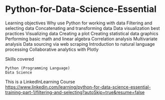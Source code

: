 # Python-for-Data-Science-Essential


Learning objectives
    Why use Python for working with data
    Filtering and selecting data
    Concatenating and transforming data
    Data visualization best practices
    Visualizing data
    Creating a plot
    Creating statistical data graphics
    Performing basic math and linear algebra
    Correlation analysis
    Multivariate analysis
    Data sourcing via web scraping
    Introduction to natural language processing
    Collaborative analytics with Plotly

Skills covered

    Python (Programming Language)
    Data Science

This is a LinkedInLearning Course
 https://www.linkedin.com/learning/python-for-data-science-essential-training-part-1/filtering-and-selecting?autoSkip=true&resume=false
